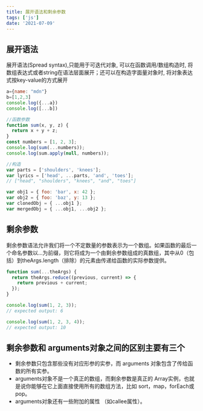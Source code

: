 ```yaml
---
title: 展开语法和剩余参数
tags: ['js']
date: '2021-07-09'
---
```


## 展开语法

展开语法(Spread syntax),只能用于可迭代对象, 可以在函数调用/数组构造时, 将数组表达式或者string在语法层面展开；还可以在构造字面量对象时, 将对象表达式按key-value的方式展开

```js
a={name: "mdn"}
b=[1,2,3]
console.log({...a})
console.log([...b])

//函数参数
function sum(x, y, z) {
  return x + y + z;
}
const numbers = [1, 2, 3];
console.log(sum(...numbers));
console.log(sum.apply(null, numbers));

//构造
var parts = ['shoulders', 'knees']; 
var lyrics = ['head', ...parts, 'and', 'toes']; 
// ["head", "shoulders", "knees", "and", "toes"]

var obj1 = { foo: 'bar', x: 42 };
var obj2 = { foo: 'baz', y: 13 };
var clonedObj = { ...obj1 };
var mergedObj = { ...obj1, ...obj2 };
```

## 剩余参数

剩余参数语法允许我们将一个不定数量的参数表示为一个数组。如果函数的最后一个命名参数以...为前缀，则它将成为一个由剩余参数组成的真数组，其中从0（包括）到theArgs.length（排除）的元素由传递给函数的实际参数提供。

```js
function sum(...theArgs) {
  return theArgs.reduce((previous, current) => {
    return previous + current;
  });
}

console.log(sum(1, 2, 3));
// expected output: 6

console.log(sum(1, 2, 3, 4));
// expected output: 10
```

## 剩余参数和 arguments对象之间的区别主要有三个

+ 剩余参数只包含那些没有对应形参的实参，而 arguments 对象包含了传给函数的所有实参。
+ arguments对象不是一个真正的数组，而剩余参数是真正的 Array实例，也就是说你能够在它上面直接使用所有的数组方法，比如 sort，map，forEach或pop。
+ arguments对象还有一些附加的属性 （如callee属性）。
